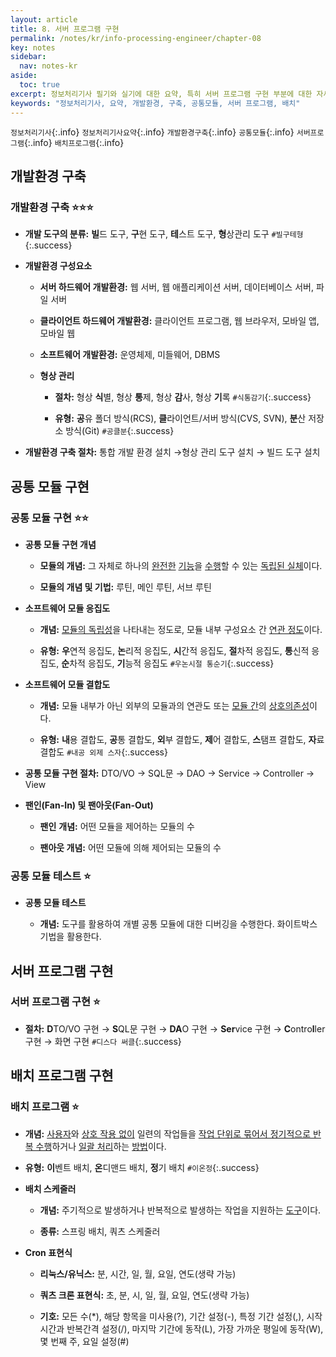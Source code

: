 ```yaml
---
layout: article
title: 8. 서버 프로그램 구현
permalink: /notes/kr/info-processing-engineer/chapter-08
key: notes
sidebar:
  nav: notes-kr
aside:
  toc: true
excerpt: 정보처리기사 필기와 실기에 대한 요약, 특히 서버 프로그램 구현 부분에 대한 자세한 설명입니다.
keywords: "정보처리기사, 요약, 개발환경, 구축, 공통모듈, 서버 프로그램, 배치"
---
```


`정보처리기사`{:.info} `정보처리기사요약`{:.info} `개발환경구축`{:.info} `공통모듈`{:.info} `서버프로그램`{:.info} `배치프로그램`{:.info}

## 개발환경 구축
### 개발환경 구축 :star::star::star:

*  **개발 도구의 분류:** **빌**드 도구, **구**현 도구, **테**스트 도구, **형**상관리 도구 `#빌구테형`{:.success}

* **개발환경 구성요소**

    - **서버 하드웨어 개발환경:** 웹 서버, 웹 애플리케이션 서버, 데이터베이스 서버, 파일 서버

    - **클라이언트 하드웨어 개발환경:** 클라이언트 프로그램, 웹 브라우저, 모바일 앱, 모바일 웹

    - **소프트웨어 개발환경:** 운영체제, 미들웨어, DBMS

    - **형상 관리**

		+ **절차:** 형상 **식**별, 형상 **통**제, 형상 **감**사, 형상 **기**록 `#식통감기`{:.success}

		+ **유형:** **공**유 폴더 방식(RCS), **클**라이언트/서버 방식(CVS, SVN), **분**산 저장소 방식(Git) `#공클분`{:.success}
    
* **개발환경 구축 절차:** 통합 개발 환경 설치 →형상 관리 도구 설치 → 빌드 도구 설치

## 공통 모듈 구현
### 공통 모듈 구현 :star::star:

* **공통 모듈 구현 개념**

    - **모듈의 개념:** 그 자체로 하나의 <u>완전한</u> <u>기능</u>을 <u>수행</u>할 수 있는 <u>독립된 실체</u>이다.

    - **모듈의 개념 및 기법:** 루틴, 메인 루틴, 서브 루틴

* **소프트웨어 모듈 응집도**

    - **개념:** <u>모듈의 독립성</u>을 나타내는 정도로, 모듈 내부 구성요소 간 <u>연관 정도</u>이다.

    - **유형:** **우**연적 응집도, **논**리적 응집도, **시**간적 응집도, **절**차적 응집도, **통**신적 응집도, **순**차적 응집도, **기**능적 응집도 `#우논시절 통순기`{:.success}

* **소프트웨어 모듈 결합도**

    - **개념:** 모듈 내부가 아닌 외부의 모듈과의 연관도 또는 <u>모듈 간</u>의 <u>상호의존성</u>이다.

    - **유형:** **내**용 결합도, **공**통 결합도, **외**부 결합도, **제**어 결합도, **스**탬프 결합도, **자**료 결합도 `#내공 외제 스자`{:.success}

* **공통 모듈 구현 절차:** DTO/VO → SQL문 → DAO → Service → Controller → View

* **팬인(Fan-In) 및 팬아웃(Fan-Out)**

    - **팬인** **개념:** 어떤 모듈을 제어하는 모듈의 수

    - **팬아웃 개념:** 어떤 모듈에 의해 제어되는 모듈의 수

### 공통 모듈 테스트 :star:

* **공통 모듈 테스트**

    - **개념:** 도구를 활용하여 개별 공통 모듈에 대한 디버깅을 수행한다. 화이트박스 기법을 활용한다.

## 서버 프로그램 구현
### 서버 프로그램 구현 :star:

* **절차:** **D**TO/VO 구현 → **S**QL문 구현 → **DA**O 구현 → **Ser**vice 구현 → **C**ontro**l**ler 구현 → 화면 구현 `#디스다 써클`{:.success}

## 배치 프로그램 구현
### 배치 프로그램 :star:

* **개념:** <u>사용자</u>와 <u>상호 작용 없이</u> 일련의 작업들을 <u>작업 단위로 묶어서 정기적으로 반복 수행</u>하거나 <u>일괄 처리</u>하는 <u>방법</u>이다.

* **유형:** **이**벤트 배치, **온**디맨드 배치, **정**기 배치 `#이온정`{:.success}

* **배치 스케줄러**

    - **개념:** 주기적으로 발생하거나 반복적으로 발생하는 작업을 지원하는 <u>도구</u>이다.

    - **종류:** 스프링 배치, 쿼츠 스케줄러

* **Cron 표현식**

    - **리눅스/유닉스:** 분, 시간, 일, 월, 요일, 연도(생략 가능)

    - **쿼츠 크론 표현식:** 초, 분, 시, 일, 월, 요일, 연도(생략 가능)

    - **기호:** 모든 수(*), 해당 항목을 미사용(?), 기간 설정(-), 특정 기간 설정(,), 시작시간과 반복간격 설정(/), 마지막 기간에 동작(L), 가장 가까운 평일에 동작(W), 몇 번째 주, 요일 설정(#)